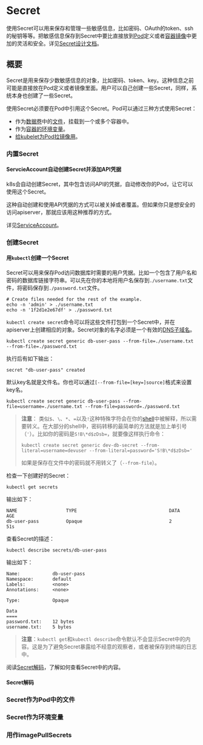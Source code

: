 # Secret

使用Secret可以用来保存和管理一些敏感信息，比如密码、OAuth的token、ssh的秘钥等等。把敏感信息保存到Secret中要比直接放到[Pod](../业务组件/泡德（Pod）/Pod.md)定义或者[容器镜像](https://kubernetes.io/docs/reference/glossary/?all=true#term-image)中更加的灵活和安全。详见[Secret设计文档](https://github.com/kubernetes/community/blob/master/contributors/design-proposals/auth/secrets.md)。

## 概要

Secret是用来保存少数敏感信息的对象，比如密码、token、key。这种信息之前可能是直接放在Pod定义或者镜像里面。用户可以自己创建一些Secret，同样，系统本身也创建了一些Secret。

使用Secret必须要在Pod中引用这个Secret。Pod可以通过三种方式使用Secret：

- 作为[数据卷](../存储/数据卷.md)中的[文件](#Secret作为Pod中的文件)，挂载到一个或多个容器中。
- 作为[容器的环境变量](#Secret作为环境变量)。
- [给kubelet为Pod拉镜像用](#用作imagePullSecrets)。

### 内置Secret

#### ServcieAccount自动创建Secret并添加API凭据

k8s会自动创建Secret，其中包含访问API的凭据，自动修改你的Pod，让它可以使用这个Secret。

这种自动创建和使用API凭据的方式可以被关掉或者覆盖。但如果你只是想安全的访问apiserver，那就应该用这种推荐的方式。

详见[ServiceAccount](https://kubernetes.io/docs/tasks/configure-pod-container/configure-service-account/)。

### 创建Secret

#### 用`kubectl`创建一个Secret

Secret可以用来保存Pod访问数据库时需要的用户凭据。比如一个包含了用户名和密码的数据库链接字符串。可以先在你的本地将用户名保存到`./username.txt`文件，将密码保存到`./password.txt`文件。

```shell script
# Create files needed for the rest of the example.
echo -n 'admin' > ./username.txt
echo -n '1f2d1e2e67df' > ./password.txt
```

`kubectl create secret`命令可以将这些文件打包到一个Secret中，并在apiserver上创建相应的对象。Secret对象的名字必须是一个有效的[DNS子域名](../概要/Kubernetes对象/对象的名字和ID.md#DNS子域名)。

```shell script
kubectl create secret generic db-user-pass --from-file=./username.txt --from-file=./password.txt
```

执行后有如下输出：

```shell script
secret "db-user-pass" created
```

默认key名就是文件名。你也可以通过`[--from-file=[key=]source]`格式来设置key名。

```shell script
kubectl create secret generic db-user-pass --from-file=username=./username.txt --from-file=password=./password.txt
```

>**注意**：
>类似`$`、`\`、`*`、`=`以及`!`这种特殊字符会在你的[shell](https://en.wikipedia.org/wiki/Shell_(computing))中被解释，所以需要转义。在大部分的shell中，密码转移的最简单的方法就是加上单引号（`'`）。比如你的密码是`S!B\*d$zDsb=`，就要像这样执行命令：
>
>```shell script
>kubectl create secret generic dev-db-secret --from-literal=username=devuser --from-literal=password='S!B\*d$zDsb='
>```
>
>如果是保存在文件中的密码就不用转义了（`--from-file`）。

检查一下创建好的Secret：

```shell script
kubectl get secrets
```

输出如下：

```text
NAME                  TYPE                                  DATA      AGE
db-user-pass          Opaque                                2         51s
```

查看Secret的描述：

```shell script
kubectl describe secrets/db-user-pass
```

输出如下：

```text
Name:            db-user-pass
Namespace:       default
Labels:          <none>
Annotations:     <none>

Type:            Opaque

Data
====
password.txt:    12 bytes
username.txt:    5 bytes
```

>**注意**：`kubectl get`和`kubectl describe`命令默认不会显示Secret中的内容。这是为了避免Secret暴露给不经意的观察者，或者被保存到终端的日志中。

阅读[Secret解码](#Secret解码)，了解如何查看Secret中的内容。

#### Secret解码

### Secret作为Pod中的文件

### Secret作为环境变量

### 用作imagePullSecrets